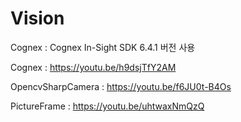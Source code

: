 # Vision

Cognex : Cognex In-Sight SDK 6.4.1 버전 사용

Cognex : https://youtu.be/h9dsjTfY2AM

OpencvSharpCamera : https://youtu.be/f6JU0t-B4Os

PictureFrame : https://youtu.be/uhtwaxNmQzQ
